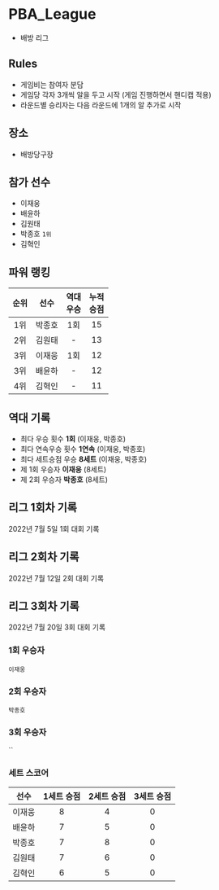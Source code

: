 # PBA_League
- 배방 리그

## Rules
- 게임비는 참여자 분담
- 게임당 각자 3개씩 알을 두고 시작 (게임 진행하면서 핸디캡 적용)
- 라운드별 승리자는 다음 라운드에 1개의 알 추가로 시작

## 장소
- 배방당구장

## 참가 선수
- 이재웅 
- 배윤하
- 김원태
- 박종호 `1위`
- 김혁인

## 파워 랭킹
| 순위 | 선수 | 역대<br/>우승 | 누적<br/>승점 | 
|:--:|:--:|:--:|:--:|
| 1위 | 박종호 | 1회 | 15 | 
| 2위 | 김원태 |  -  | 13 | 
| 3위 | 이재웅 | 1회 | 12 | 
| 3위 | 배윤하 |  -  | 12 |
| 4위 | 김혁인 |  -  | 11 |

## 역대 기록
- 최다 우승 횟수 **1회** (이재웅, 박종호)
- 최다 연속우승 횟수 **1연속** (이재웅, 박종호)
- 최다 세트승점 우승 **8세트** (이재웅, 박종호)
- 제 1회 우승자 **이재웅** (8세트)
- 제 2회 우승자 **박종호** (8세트)

## 리그 1회차 기록
2022년 7월 5일 1회 대회 기록

## 리그 2회차 기록
2022년 7월 12일 2회 대회 기록

## 리그 3회차 기록
2022년 7월 20일 3회 대회 기록

### 1회 우승자
`이재웅`

### 2회 우승자
`박종호`

### 3회 우승자
``

### 세트 스코어
| 선수 | 1세트 승점| 2세트 승점 | 3세트 승점 | 
|:--:|:--:|:--:|:--:|
| 이재웅 | 8 | 4 | 0 |
| 배윤하 | 7 | 5 | 0 |
| 박종호 | 7 | 8 | 0 |
| 김원태 | 7 | 6 | 0 |
| 김혁인 | 6 | 5 | 0 |
 
